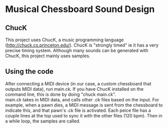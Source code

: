 # Musical Chessboard Sound Design

## ChucK
This project uses ChucK, a music programming language (http://chuck.cs.princeton.edu/).  ChucK is "strongly timed" ie it has a very precise timing system.  Although many sounds can be generated with ChucK, this project mainly uses samples.

## Using the code
After connecting a MIDI device (in our case, a custom chessboard that outputs MIDI data), run main.ck.  If you have ChucK installed on the command line, this is done by doing "chuck main.ck".  
main.ck takes in MIDI data, and calls other .ck files based on the input. For example, when a pawn dies, a MIDI message is sent from the chessboard to indicate this, and that pawn's .ck file is activated.
Each peice file has a couple lines at the top used to sync it with the other files (120 bpm).  Then in a while loop, the samples are called.
